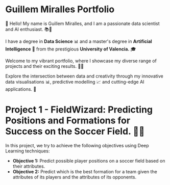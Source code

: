 # Guillem Miralles Portfolio
👋 Hello! My name is Guillem Miralles, and I am a passionate data scientist and AI enthusiast. 📚🧠

I have a degree in **Data Science** 📊 and a master's degree in **Artificial Intelligence** 🤖 from the prestigious **University of Valencia.** 🎓

Welcome to my vibrant portfolio, where I showcase my diverse range of projects and their exciting results. 💼✨

Explore the intersection between data and creativity through my innovative data visualisations 📊, predictive modelling 📈 and cutting-edge AI applications. 🌟



# Project 1 - FieldWizard: Predicting Positions and Formations for Success on the Soccer Field. 🔮🔥

In this project, we try to achieve the following objectives using Deep Learning techniques:

- **Objective 1:** Predict possible player positions on a soccer field based on their attributes.
- **Objective 2:** Predict which is the best formation for a team given the attributes of its players and the attributes of its opponents.
